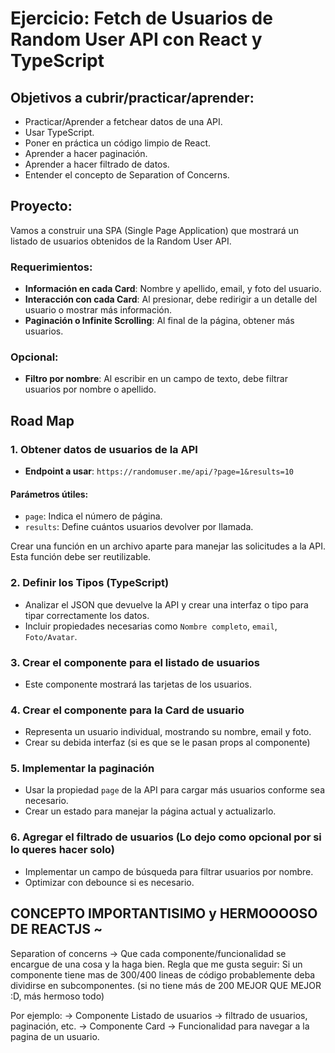 # Ejercicio: Fetch de Usuarios de Random User API con React y TypeScript

## Objetivos a cubrir/practicar/aprender:
- Practicar/Aprender a fetchear datos de una API.
- Usar TypeScript.
- Poner en práctica un código limpio de React.
- Aprender a hacer paginación.
- Aprender a hacer filtrado de datos.
- Entender el concepto de Separation of Concerns.

## Proyecto:
Vamos a construir una SPA (Single Page Application) que mostrará un listado de usuarios obtenidos de la Random User API.

### Requerimientos:
- **Información en cada Card**: Nombre y apellido, email, y foto del usuario.
- **Interacción con cada Card**: Al presionar, debe redirigir a un detalle del usuario o mostrar más información.
- **Paginación o Infinite Scrolling**: Al final de la página, obtener más usuarios.

### Opcional:
- **Filtro por nombre**: Al escribir en un campo de texto, debe filtrar usuarios por nombre o apellido.

## Road Map

### 1. Obtener datos de usuarios de la API
- **Endpoint a usar**: `https://randomuser.me/api/?page=1&results=10`

#### Parámetros útiles:
- `page`: Indica el número de página.
- `results`: Define cuántos usuarios devolver por llamada.

Crear una función en un archivo aparte para manejar las solicitudes a la API. Esta función debe ser reutilizable.

### 2. Definir los Tipos (TypeScript)
- Analizar el JSON que devuelve la API y crear una interfaz o tipo para tipar correctamente los datos.
- Incluir propiedades necesarias como `Nombre completo`, `email`, `Foto/Avatar`.

### 3. Crear el componente para el listado de usuarios
- Este componente mostrará las tarjetas de los usuarios.

### 4. Crear el componente para la Card de usuario
- Representa un usuario individual, mostrando su nombre, email y foto.
- Crear su debida interfaz (si es que se le pasan props al componente)

### 5. Implementar la paginación
- Usar la propiedad `page` de la API para cargar más usuarios conforme sea necesario.
- Crear un estado para manejar la página actual y actualizarlo.

### 6. Agregar el filtrado de usuarios (Lo dejo como opcional por si lo queres hacer solo)
- Implementar un campo de búsqueda para filtrar usuarios por nombre.
- Optimizar con debounce si es necesario.

## CONCEPTO IMPORTANTISIMO y HERMOOOOSO DE REACTJS ~
Separation of concerns -> Que cada componente/funcionalidad se encargue de una cosa y la haga bien.
Regla que me gusta seguir: Si un componente tiene mas de 300/400 lineas de código probablemente deba dividirse en subcomponentes. 
(si no tiene más de 200 MEJOR QUE MEJOR :D, más hermoso todo)

Por ejemplo:
-> Componente Listado de usuarios -> filtrado de usuarios, paginación, etc.
-> Componente Card -> Funcionalidad para navegar a la pagina de un usuario.